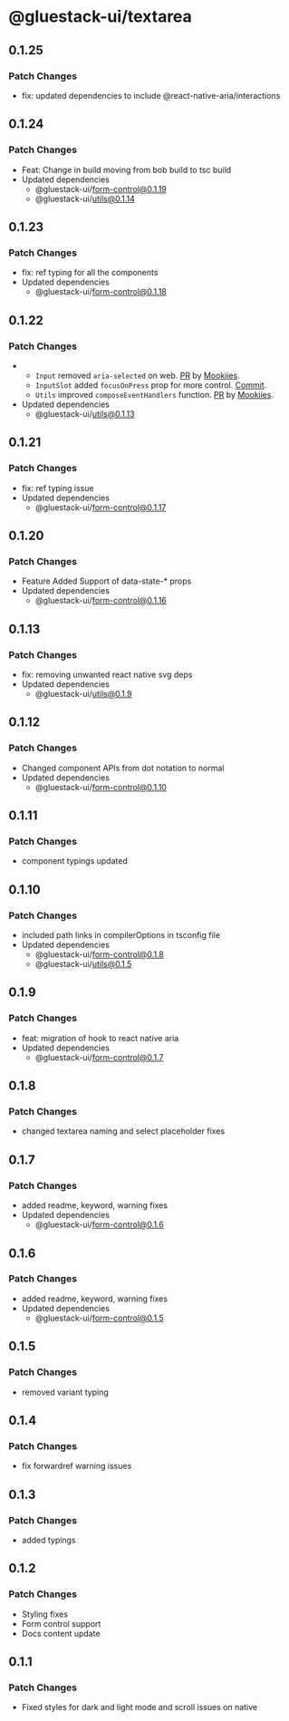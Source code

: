 # @gluestack-ui/textarea

## 0.1.25

### Patch Changes

- fix: updated dependencies to include @react-native-aria/interactions

## 0.1.24

### Patch Changes

- Feat: Change in build moving from bob build to tsc build
- Updated dependencies
  - @gluestack-ui/form-control@0.1.19
  - @gluestack-ui/utils@0.1.14

## 0.1.23

### Patch Changes

- fix: ref typing for all the components
- Updated dependencies
  - @gluestack-ui/form-control@0.1.18

## 0.1.22

### Patch Changes

- - `Input` removed `aria-selected` on web. [PR](https://github.com/gluestack/gluestack-ui/pull/2089) by [Mookiies](https://github.com/Mookiies).
  - `InputSlot` added `focusOnPress` prop for more control. [Commit](https://github.com/gluestack/gluestack-ui/commit/6cb3f1cc3e6e26b417f58f53cd8ef6f393f96138).
  - `Utils` improved `composeEventHandlers` function. [PR](https://github.com/gluestack/gluestack-ui/pull/2216) by [Mookiies](https://github.com/Mookiies).
- Updated dependencies
  - @gluestack-ui/utils@0.1.13

## 0.1.21

### Patch Changes

- fix: ref typing issue
- Updated dependencies
  - @gluestack-ui/form-control@0.1.17

## 0.1.20

### Patch Changes

- Feature
  Added Support of data-state-\* props
- Updated dependencies
  - @gluestack-ui/form-control@0.1.16

## 0.1.13

### Patch Changes

- fix: removing unwanted react native svg deps
- Updated dependencies
  - @gluestack-ui/utils@0.1.9

## 0.1.12

### Patch Changes

- Changed component APIs from dot notation to normal
- Updated dependencies
  - @gluestack-ui/form-control@0.1.10

## 0.1.11

### Patch Changes

- component typings updated

## 0.1.10

### Patch Changes

- included path links in compilerOptions in tsconfig file
- Updated dependencies
  - @gluestack-ui/form-control@0.1.8
  - @gluestack-ui/utils@0.1.5

## 0.1.9

### Patch Changes

- feat: migration of hook to react native aria
- Updated dependencies
  - @gluestack-ui/form-control@0.1.7

## 0.1.8

### Patch Changes

- changed textarea naming and select placeholder fixes

## 0.1.7

### Patch Changes

- added readme, keyword, warning fixes
- Updated dependencies
  - @gluestack-ui/form-control@0.1.6

## 0.1.6

### Patch Changes

- added readme, keyword, warning fixes
- Updated dependencies
  - @gluestack-ui/form-control@0.1.5

## 0.1.5

### Patch Changes

- removed variant typing

## 0.1.4

### Patch Changes

- fix forwardref warning issues

## 0.1.3

### Patch Changes

- added typings

## 0.1.2

### Patch Changes

- Styling fixes
- Form control support
- Docs content update

## 0.1.1

### Patch Changes

- Fixed styles for dark and light mode and scroll issues on native
